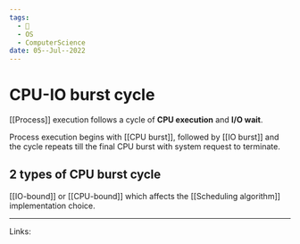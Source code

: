 ```yaml
---
tags:
  - 🌱
  - OS
  - ComputerScience 
date: 05--Jul--2022
---
```


# CPU-IO burst cycle

[[Process]] execution follows a cycle of **CPU execution** and **I/O wait**.

Process execution begins with [[CPU burst]], followed by [[IO burst]] and the cycle repeats till the final CPU burst with system request to terminate.

## 2 types of CPU burst cycle
[[IO-bound]] or [[CPU-bound]] which affects the [[Scheduling algorithm]] implementation choice.

---
Links: 